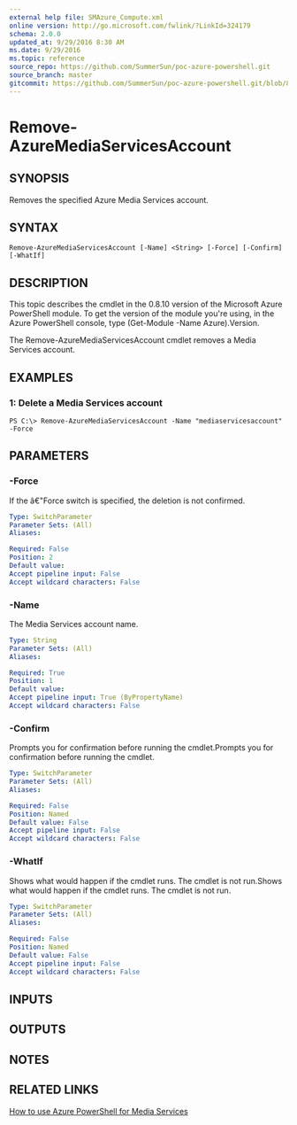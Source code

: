 ```yaml
---
external help file: SMAzure_Compute.xml
online version: http://go.microsoft.com/fwlink/?LinkId=324179
schema: 2.0.0
updated_at: 9/29/2016 8:30 AM
ms.date: 9/29/2016
ms.topic: reference
source_repo: https://github.com/SummerSun/poc-azure-powershell.git
source_branch: master
gitcommit: https://github.com/SummerSun/poc-azure-powershell.git/blob/8903b0f1daa01932ac5fa167f377736de2df6709/azureps-cmdlets-docs/Service%20Management/Compute%20Cmdlets/v1.0/Remove-AzureMediaServicesAccount.md
---
```


# Remove-AzureMediaServicesAccount
## SYNOPSIS
Removes the specified Azure Media Services account.

## SYNTAX

```
Remove-AzureMediaServicesAccount [-Name] <String> [-Force] [-Confirm] [-WhatIf]
```

## DESCRIPTION
This topic describes the cmdlet in the 0.8.10 version of the Microsoft Azure PowerShell module.
To get the version of the module you're using, in the Azure PowerShell console, type (Get-Module -Name Azure).Version.

The Remove-AzureMediaServicesAccount cmdlet removes a Media Services account.

## EXAMPLES

### 1: Delete a Media Services account
```
PS C:\> Remove-AzureMediaServicesAccount -Name "mediaservicesaccount" -Force
```

## PARAMETERS

### -Force
If the â€"Force switch is specified, the deletion is not confirmed.

```yaml
Type: SwitchParameter
Parameter Sets: (All)
Aliases: 

Required: False
Position: 2
Default value: 
Accept pipeline input: False
Accept wildcard characters: False
```

### -Name
The Media Services account name.

```yaml
Type: String
Parameter Sets: (All)
Aliases: 

Required: True
Position: 1
Default value: 
Accept pipeline input: True (ByPropertyName)
Accept wildcard characters: False
```

### -Confirm
Prompts you for confirmation before running the cmdlet.Prompts you for confirmation before running the cmdlet.

```yaml
Type: SwitchParameter
Parameter Sets: (All)
Aliases: 

Required: False
Position: Named
Default value: False
Accept pipeline input: False
Accept wildcard characters: False
```

### -WhatIf
Shows what would happen if the cmdlet runs.
The cmdlet is not run.Shows what would happen if the cmdlet runs.
The cmdlet is not run.

```yaml
Type: SwitchParameter
Parameter Sets: (All)
Aliases: 

Required: False
Position: Named
Default value: False
Accept pipeline input: False
Accept wildcard characters: False
```

## INPUTS

## OUTPUTS

## NOTES

## RELATED LINKS

[How to use Azure PowerShell for Media Services](http://go.microsoft.com/fwlink/?LinkId=324179)

